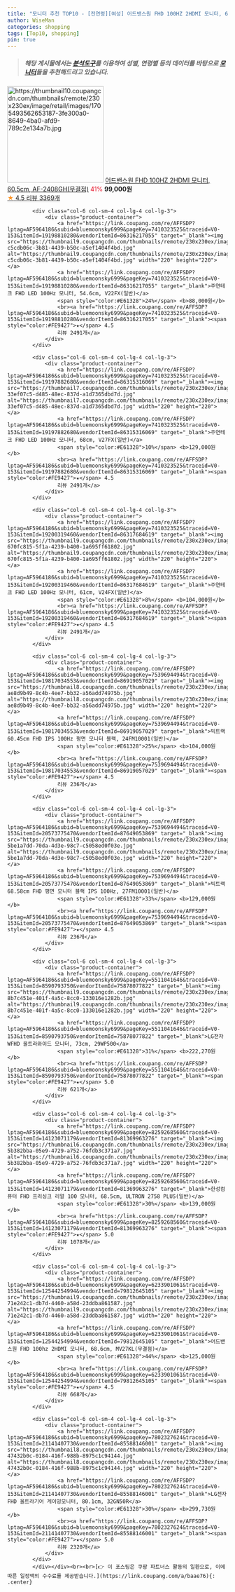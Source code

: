 ```yaml
---
title: "모니터 추천 TOP10 - [전연령][여성] 어드밴스원 FHD 100HZ 2HDMI 모니터, 60.5cm, AF-2408GH(무결점)"
author: WiseMan
categories: shopping
tags: [Top10, shopping]
pin: true
---
```


> ##### 해당 게시물에서는 [**분석도구**](https://itemscout.io/)를 이용하여 **성별**, **연령별** 등의 데이터를 바탕으로 [**모니터**](https://link.coupang.com/a/baae76)들을 추천해드리고 있습니다.
<div class="container"><div class="row">
            <div class="col-6 col-sm-4 col-lg-4 col-lg-3">
                <div class="product-container">
                    <a href="https://link.coupang.com/re/AFFSDP?lptag=AF5964186&subid=bluemoonsky6999&pageKey=221307135&traceid=V0-153&itemId=691074489&vendorItemId=4770692346" target="_blank"><img src="https://thumbnail10.coupangcdn.com/thumbnails/remote/230x230ex/image/retail/images/1705493562653187-3fe300a0-8649-4ba0-afd9-789c2e134a7b.jpg" alt="https://thumbnail10.coupangcdn.com/thumbnails/remote/230x230ex/image/retail/images/1705493562653187-3fe300a0-8649-4ba0-afd9-789c2e134a7b.jpg" width="220" height="220"></a>
                    <a href="https://link.coupang.com/re/AFFSDP?lptag=AF5964186&subid=bluemoonsky6999&pageKey=221307135&traceid=V0-153&itemId=691074489&vendorItemId=4770692346" target="_blank">어드밴스원 FHD 100HZ 2HDMI 모니터, 60.5cm, AF-2408GH(무결점)</a>
                    <span style="color:#E61328">41%</span> <b>99,000원</b>
                    <br><a href="https://link.coupang.com/re/AFFSDP?lptag=AF5964186&subid=bluemoonsky6999&pageKey=221307135&traceid=V0-153&itemId=691074489&vendorItemId=4770692346" target="_blank"><span style="color:#FE9427">★</span> 4.5
                    리뷰 3369개</a>
                </div>
            </div>
            
            <div class="col-6 col-sm-4 col-lg-4 col-lg-3">
                <div class="product-container">
                    <a href="https://link.coupang.com/re/AFFSDP?lptag=AF5964186&subid=bluemoonsky6999&pageKey=7410323525&traceid=V0-153&itemId=19198810280&vendorItemId=86316217055" target="_blank"><img src="https://thumbnail9.coupangcdn.com/thumbnails/remote/230x230ex/image/retail/images/872526171265639-c5cdb06c-3b81-4439-b50c-a5ef1404f4bd.jpg" alt="https://thumbnail9.coupangcdn.com/thumbnails/remote/230x230ex/image/retail/images/872526171265639-c5cdb06c-3b81-4439-b50c-a5ef1404f4bd.jpg" width="220" height="220"></a>
                    <a href="https://link.coupang.com/re/AFFSDP?lptag=AF5964186&subid=bluemoonsky6999&pageKey=7410323525&traceid=V0-153&itemId=19198810280&vendorItemId=86316217055" target="_blank">주연테크 FHD LED 100Hz 모니터, 54.6cm, V22FX(일반)</a>
                    <span style="color:#E61328">24%</span> <b>88,000원</b>
                    <br><a href="https://link.coupang.com/re/AFFSDP?lptag=AF5964186&subid=bluemoonsky6999&pageKey=7410323525&traceid=V0-153&itemId=19198810280&vendorItemId=86316217055" target="_blank"><span style="color:#FE9427">★</span> 4.5
                    리뷰 2491개</a>
                </div>
            </div>
            
            <div class="col-6 col-sm-4 col-lg-4 col-lg-3">
                <div class="product-container">
                    <a href="https://link.coupang.com/re/AFFSDP?lptag=AF5964186&subid=bluemoonsky6999&pageKey=7410323525&traceid=V0-153&itemId=19197882680&vendorItemId=86315316069" target="_blank"><img src="https://thumbnail7.coupangcdn.com/thumbnails/remote/230x230ex/image/retail/images/1742738237639952-33ef07c5-d485-48ec-837d-a1d7365dbd7d.jpg" alt="https://thumbnail7.coupangcdn.com/thumbnails/remote/230x230ex/image/retail/images/1742738237639952-33ef07c5-d485-48ec-837d-a1d7365dbd7d.jpg" width="220" height="220"></a>
                    <a href="https://link.coupang.com/re/AFFSDP?lptag=AF5964186&subid=bluemoonsky6999&pageKey=7410323525&traceid=V0-153&itemId=19197882680&vendorItemId=86315316069" target="_blank">주연테크 FHD LED 100Hz 모니터, 68cm, V27FX(일반)</a>
                    <span style="color:#E61328">10%</span> <b>129,000원</b>
                    <br><a href="https://link.coupang.com/re/AFFSDP?lptag=AF5964186&subid=bluemoonsky6999&pageKey=7410323525&traceid=V0-153&itemId=19197882680&vendorItemId=86315316069" target="_blank"><span style="color:#FE9427">★</span> 4.5
                    리뷰 2491개</a>
                </div>
            </div>
            
            <div class="col-6 col-sm-4 col-lg-4 col-lg-3">
                <div class="product-container">
                    <a href="https://link.coupang.com/re/AFFSDP?lptag=AF5964186&subid=bluemoonsky6999&pageKey=7410323525&traceid=V0-153&itemId=19200319460&vendorItemId=86317684619" target="_blank"><img src="https://thumbnail9.coupangcdn.com/thumbnails/remote/230x230ex/image/retail/images/1742738484277722-670fc815-5f1a-4239-b400-1a695ff61802.jpg" alt="https://thumbnail9.coupangcdn.com/thumbnails/remote/230x230ex/image/retail/images/1742738484277722-670fc815-5f1a-4239-b400-1a695ff61802.jpg" width="220" height="220"></a>
                    <a href="https://link.coupang.com/re/AFFSDP?lptag=AF5964186&subid=bluemoonsky6999&pageKey=7410323525&traceid=V0-153&itemId=19200319460&vendorItemId=86317684619" target="_blank">주연테크 FHD LED 100Hz 모니터, 61cm, V24FX(일반)</a>
                    <span style="color:#E61328">8%</span> <b>104,000원</b>
                    <br><a href="https://link.coupang.com/re/AFFSDP?lptag=AF5964186&subid=bluemoonsky6999&pageKey=7410323525&traceid=V0-153&itemId=19200319460&vendorItemId=86317684619" target="_blank"><span style="color:#FE9427">★</span> 4.5
                    리뷰 2491개</a>
                </div>
            </div>
            
            <div class="col-6 col-sm-4 col-lg-4 col-lg-3">
                <div class="product-container">
                    <a href="https://link.coupang.com/re/AFFSDP?lptag=AF5964186&subid=bluemoonsky6999&pageKey=7539694494&traceid=V0-153&itemId=19817034553&vendorItemId=86919057029" target="_blank"><img src="https://thumbnail8.coupangcdn.com/thumbnails/remote/230x230ex/image/retail/images/118885099801685-ae8d9b49-8c4b-4ee7-bb32-a56add74975b.jpg" alt="https://thumbnail8.coupangcdn.com/thumbnails/remote/230x230ex/image/retail/images/118885099801685-ae8d9b49-8c4b-4ee7-bb32-a56add74975b.jpg" width="220" height="220"></a>
                    <a href="https://link.coupang.com/re/AFFSDP?lptag=AF5964186&subid=bluemoonsky6999&pageKey=7539694494&traceid=V0-153&itemId=19817034553&vendorItemId=86919057029" target="_blank">빅트랙 60.45cm FHD IPS 100Hz 평면 모니터 블랙, 24FM10001(일반)</a>
                    <span style="color:#E61328">25%</span> <b>104,000원</b>
                    <br><a href="https://link.coupang.com/re/AFFSDP?lptag=AF5964186&subid=bluemoonsky6999&pageKey=7539694494&traceid=V0-153&itemId=19817034553&vendorItemId=86919057029" target="_blank"><span style="color:#FE9427">★</span> 4.5
                    리뷰 236개</a>
                </div>
            </div>
            
            <div class="col-6 col-sm-4 col-lg-4 col-lg-3">
                <div class="product-container">
                    <a href="https://link.coupang.com/re/AFFSDP?lptag=AF5964186&subid=bluemoonsky6999&pageKey=7539694494&traceid=V0-153&itemId=20573775470&vendorItemId=87649053869" target="_blank"><img src="https://thumbnail9.coupangcdn.com/thumbnails/remote/230x230ex/image/retail/images/340740949646401-5be1a7dd-70da-4d3e-98c7-c5058ed0f03e.jpg" alt="https://thumbnail9.coupangcdn.com/thumbnails/remote/230x230ex/image/retail/images/340740949646401-5be1a7dd-70da-4d3e-98c7-c5058ed0f03e.jpg" width="220" height="220"></a>
                    <a href="https://link.coupang.com/re/AFFSDP?lptag=AF5964186&subid=bluemoonsky6999&pageKey=7539694494&traceid=V0-153&itemId=20573775470&vendorItemId=87649053869" target="_blank">빅트랙 68.58cm FHD 평면 모니터 블랙 IPS 100Hz, 27FM10001(일반)</a>
                    <span style="color:#E61328">33%</span> <b>129,000원</b>
                    <br><a href="https://link.coupang.com/re/AFFSDP?lptag=AF5964186&subid=bluemoonsky6999&pageKey=7539694494&traceid=V0-153&itemId=20573775470&vendorItemId=87649053869" target="_blank"><span style="color:#FE9427">★</span> 4.5
                    리뷰 236개</a>
                </div>
            </div>
            
            <div class="col-6 col-sm-4 col-lg-4 col-lg-3">
                <div class="product-container">
                    <a href="https://link.coupang.com/re/AFFSDP?lptag=AF5964186&subid=bluemoonsky6999&pageKey=5511041646&traceid=V0-153&itemId=8590793750&vendorItemId=75878077822" target="_blank"><img src="https://thumbnail9.coupangcdn.com/thumbnails/remote/230x230ex/image/retail/images/467436904511273-8b7c451e-401f-4a5c-8cc0-133016e1282b.jpg" alt="https://thumbnail9.coupangcdn.com/thumbnails/remote/230x230ex/image/retail/images/467436904511273-8b7c451e-401f-4a5c-8cc0-133016e1282b.jpg" width="220" height="220"></a>
                    <a href="https://link.coupang.com/re/AFFSDP?lptag=AF5964186&subid=bluemoonsky6999&pageKey=5511041646&traceid=V0-153&itemId=8590793750&vendorItemId=75878077822" target="_blank">LG전자 WFHD 울트라와이드 모니터, 73cm, 29WP500</a>
                    <span style="color:#E61328">31%</span> <b>222,270원</b>
                    <br><a href="https://link.coupang.com/re/AFFSDP?lptag=AF5964186&subid=bluemoonsky6999&pageKey=5511041646&traceid=V0-153&itemId=8590793750&vendorItemId=75878077822" target="_blank"><span style="color:#FE9427">★</span> 5.0
                    리뷰 621개</a>
                </div>
            </div>
            
            <div class="col-6 col-sm-4 col-lg-4 col-lg-3">
                <div class="product-container">
                    <a href="https://link.coupang.com/re/AFFSDP?lptag=AF5964186&subid=bluemoonsky6999&pageKey=8259268560&traceid=V0-153&itemId=14123071179&vendorItemId=81369963276" target="_blank"><img src="https://thumbnail6.coupangcdn.com/thumbnails/remote/230x230ex/image/retail/images/3015473928846427-5b382bba-05e9-4729-a752-76fdb3c371a7.jpg" alt="https://thumbnail6.coupangcdn.com/thumbnails/remote/230x230ex/image/retail/images/3015473928846427-5b382bba-05e9-4729-a752-76fdb3c371a7.jpg" width="220" height="220"></a>
                    <a href="https://link.coupang.com/re/AFFSDP?lptag=AF5964186&subid=bluemoonsky6999&pageKey=8259268560&traceid=V0-153&itemId=14123071179&vendorItemId=81369963276" target="_blank">한성컴퓨터 FHD 프리싱크 리얼 100 모니터, 68.5cm, ULTRON 2758 PLUS(일반)</a>
                    <span style="color:#E61328">30%</span> <b>139,000원</b>
                    <br><a href="https://link.coupang.com/re/AFFSDP?lptag=AF5964186&subid=bluemoonsky6999&pageKey=8259268560&traceid=V0-153&itemId=14123071179&vendorItemId=81369963276" target="_blank"><span style="color:#FE9427">★</span> 5.0
                    리뷰 1078개</a>
                </div>
            </div>
            
            <div class="col-6 col-sm-4 col-lg-4 col-lg-3">
                <div class="product-container">
                    <a href="https://link.coupang.com/re/AFFSDP?lptag=AF5964186&subid=bluemoonsky6999&pageKey=6233901061&traceid=V0-153&itemId=12544254994&vendorItemId=79812645105" target="_blank"><img src="https://thumbnail9.coupangcdn.com/thumbnails/remote/230x230ex/image/retail/images/1705494030987067-71e242c1-db7d-4460-a58d-23ddba861587.jpg" alt="https://thumbnail9.coupangcdn.com/thumbnails/remote/230x230ex/image/retail/images/1705494030987067-71e242c1-db7d-4460-a58d-23ddba861587.jpg" width="220" height="220"></a>
                    <a href="https://link.coupang.com/re/AFFSDP?lptag=AF5964186&subid=bluemoonsky6999&pageKey=6233901061&traceid=V0-153&itemId=12544254994&vendorItemId=79812645105" target="_blank">어드밴스원 FHD 100hz 2HDMI 모니터, 68.6cm, MV27KL(무결점)</a>
                    <span style="color:#E61328">44%</span> <b>125,000원</b>
                    <br><a href="https://link.coupang.com/re/AFFSDP?lptag=AF5964186&subid=bluemoonsky6999&pageKey=6233901061&traceid=V0-153&itemId=12544254994&vendorItemId=79812645105" target="_blank"><span style="color:#FE9427">★</span> 4.5
                    리뷰 668개</a>
                </div>
            </div>
            
            <div class="col-6 col-sm-4 col-lg-4 col-lg-3">
                <div class="product-container">
                    <a href="https://link.coupang.com/re/AFFSDP?lptag=AF5964186&subid=bluemoonsky6999&pageKey=7802327624&traceid=V0-153&itemId=21141407730&vendorItemId=85588146001" target="_blank"><img src="https://thumbnail8.coupangcdn.com/thumbnails/remote/230x230ex/image/retail/images/467436956983069-47432b0c-0184-416f-988b-8975c1c94144.jpg" alt="https://thumbnail8.coupangcdn.com/thumbnails/remote/230x230ex/image/retail/images/467436956983069-47432b0c-0184-416f-988b-8975c1c94144.jpg" width="220" height="220"></a>
                    <a href="https://link.coupang.com/re/AFFSDP?lptag=AF5964186&subid=bluemoonsky6999&pageKey=7802327624&traceid=V0-153&itemId=21141407730&vendorItemId=85588146001" target="_blank">LG전자 FHD 울트라기어 게이밍모니터, 80.1cm, 32GN50R</a>
                    <span style="color:#E61328">30%</span> <b>299,730원</b>
                    <br><a href="https://link.coupang.com/re/AFFSDP?lptag=AF5964186&subid=bluemoonsky6999&pageKey=7802327624&traceid=V0-153&itemId=21141407730&vendorItemId=85588146001" target="_blank"><span style="color:#FE9427">★</span> 5.0
                    리뷰 2320개</a>
                </div>
            </div>
            </div></div><br><br>[👉 이 포스팅은 쿠팡 파트너스 활동의 일환으로, 이에 따른 일정액의 수수료를 제공받습니다.](https://link.coupang.com/a/baae76){: .center}